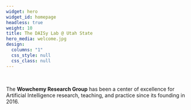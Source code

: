 ```yaml
---
widget: hero
widget_id: homepage
headless: true
weight: 10
title: The DAISy Lab @ Utah State
hero_media: welcome.jpg
design:
  columns: "1"
  css_style: null
  css_class: null
---
```


<br>

The **Wowchemy Research Group** has been a center of excellence for Artificial Intelligence research, teaching, and practice since its founding in 2016.
